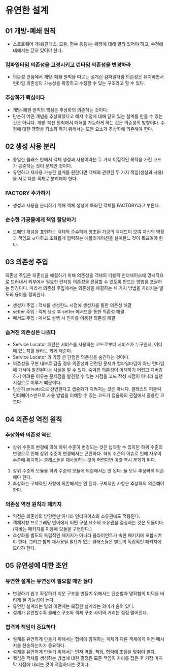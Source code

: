 # 유연한 설계

## 01 개방-폐쇄 원칙

- 소프트웨어 개체(클래스, 모듈, 함수 등등)는 확장에 대해 열려 있어야 하고, 수정에 대해서는 닫혀 있어야 한다.

### 컴파일타임 의존성을 고정시키고 런타임 의존성을 변경하라

- 의존성 관점에서 개방-폐쇄 원칙을 따르는 설계란 컴파일타임 의존성은 유지하면서 런타임 의존성의 가능성을 확장하고 수정할 수 있는 구조라고 할 수 있다.

### 추상화가 핵심이다

- 개방-폐쇈 원칙의 핵심은 추상화의 의존하는 것이다.
- 단순히 어떤 개념을 추상화했다고 해서 수정에 대해 닫혀 있는 설계를 만들 수 있는 것은 아니다. 개방-폐쇈 원칙에서 폐쇄를 가능하게 하는 것은 의존성의 방향이다. 수정에 대한 영향을 최소화 하기 위해서는 모든 요소가 추상화에 의존해야 한다.

## 02 생성 사용 분리

- 동일한 클래스 안에서 객체 생성과 사용이라는 두 가지 이질적인 목적을 가진 코드가 공존하는 것이 문제인 것이다.
- 유연하고 재사용 가능한 설계를 원한다면 객체와 관련된 두 가지 책임(생성과 사용)을 서로 다른 객체로 분리해야 한다.

### FACTORY 추가하기

- 생성과 사용을 분리하기 위해 객체 생성에 특화된 객체를 FACTORY라고 부른다.

### 순수한 가공물에게 책임 할당하기

- 도메인 개념을 표현하는 객체와 순수하게 창조된 가공의 객체드이 모여 자신의 역활과 책임으 ㄹ다하고 조화롭게 협력하는 애플리케이션을 설계한느 것이 목표여야 한다.

## 03 의존성 주입

의존성 주입은 의존성을 해결하기 위해 의존성을 객체의 퍼블릭 인터페이스에 명시적으로 드러내서 외부에서 필요한 런타임 의존성을 전달할 수 있도록 만드는 방법을 포괄하는 명칭이다.
따라서 의존성 주입에서는 의존성을 해결하는 세 가지 방법을 가리키는 별도의 용어를 정의한다.

- 생성자 주입 : 객체를 생성한느 시점에 생성자를 통한 의존성 해결
- setter 주입 : 객체 생성 후 setter 메서드를 통한 의존성 해결
- 메서드 주입 : 메서드 실행 시 인자를 이용한 의존성 해결

### 숨겨진 의존성은 나쁘다

- Service Locator 패턴은 서비스를 사용하는 코드로부터 서비스가 누구인지, 어디에 있는지를 몰라도 되게 해준다.
- Service Locator 의 가장 큰 단점은 의존성을 숨긴다는 것이다.
- 의존성을 구현 내부로 감출 경우 의존성과 관련된 문제가 컴파일타임이 아닌 런타임에 가서야 발견된다는 사실을 알 수 있다. 숨겨진 의존성이 이해하기 어렵고 디버깅하기 어려운 이유는 문제점을 발견할 수 있는 시점을 코드 작성 시점이 아니라 실행 시점으로 미루기 떄문이다.
- 단순히 private으로 선언한다고 캡슐화가 지켜지는 것은 아니다. 클래스의 퍼블릭 인터페이스만으로 사용 방법을 이해할 수 있는 코드가 캡슐화의 관점에서 훌륭한 코드다.


## 04 의존성 역전 원칙

### 추상화와 의존성 역전

- 상위 수준의 변경에 의해 하위 수준이 변경되는 것은 납득할 수 있지만 하위 수준의 변경으로 인해 상위 수준이 변경돼서는 곤란하다. 하위 수준의 이슈로 인해 사우이 수준에 위치하는 클래스들을 재사용하는 것이 어렵다면 이것 역시 문게가 된다.

1. 상위 수준의 모듈을 하위 수준의 모듈에 의존해서는 안 된다. 둘 모두 추상화의 의존해야 한다.
2. 추상화는 구체적인 사항에 의존해서는 안 된다. 구체적인 사항은 추상화의 의존해야 한다.

### 의존성 역전 원칙과 패키지

- 역전은 의존성의 방향뿐만 아니라 인터페이스의 소유권에도 적용된다.
- 객체지향 프로그래밍 언어에서 어떤 구성 요소의 소유권을 결정하는 것은 모듈이다. (자바는 패키지를 이용해 모듈을 구현한다.)
- 추상화를 별도의 독립적인 패키지가 아니라 클라이언트가 속한 패키지에 포함시켜야 한다. 그리고 함께 재사용될 필요가 없는 클래스들은 별도의 독립적인 패키지에 모아햐 한다.

## 05 유연성에 대한 조언

### 유연한 설계는 유연성이 필요할 때만 옳다

- 변경하기 쉽고 확장하기 쉬운 구조를 만들기 위해서는 단순함과 명확함의 미덕을 버리게 될 가능성이 높다.
- 유연한 설계라는 말의 이면에는 복잡한 설계라는 의미가 숨어 있다.
- 설계가 유연할수록 클래스 구조와 객체 구조 사이의 거리는 점점 멀어진다.

### 협력과 책임이 중요하다

- 설계를 유연하게 만들기 위해서는 협력에 참여하는 객체가 다른 객체에게 어떤 메시지를 전송하는지가 중요하다.
- 설계를 유연하게 만들기 위해서는 먼저 역활, 책임, 협력에 초점을 맞춰야 한다.
- 핵심은 객체를 생성하는 방법에 대한 결정은 모든 책임이 자리를 잡은 후 가장 마지막 시점에 내리는 것이 적절하다는 것이다.



